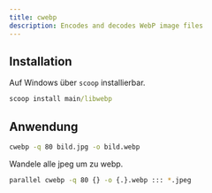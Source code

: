 ```yaml
---
title: cwebp
description: Encodes and decodes WebP image files
---
```


## Installation
Auf Windows über `scoop` installierbar.
```cmd
scoop install main/libwebp
```
## Anwendung
``` bash
cwebp -q 80 bild.jpg -o bild.webp 
```

Wandele alle jpeg um zu webp.
```bash
parallel cwebp -q 80 {} -o {.}.webp ::: *.jpeg
```
